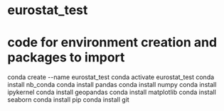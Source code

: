 # eurostat_test
# code for environment creation and packages to import
conda create --name eurostat_test
conda activate eurostat_test
conda install nb_conda
conda install pandas
conda install numpy
conda install ipykernel
conda install geopandas
conda install matplotlib
conda install seaborn
conda install pip
conda install git
